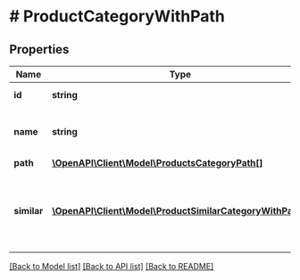 # # ProductCategoryWithPath

## Properties

Name | Type | Description | Notes
------------ | ------------- | ------------- | -------------
**id** | **string** | Category identifier. | [optional]
**name** | **string** | Category name in requested language | [optional]
**path** | [**\OpenAPI\Client\Model\ProductsCategoryPath[]**](ProductsCategoryPath.md) |  | [optional]
**similar** | [**\OpenAPI\Client\Model\ProductSimilarCategoryWithPath[]**](ProductSimilarCategoryWithPath.md) | A list of similar categories in which you can sell this product. | [optional]

[[Back to Model list]](../../README.md#models) [[Back to API list]](../../README.md#endpoints) [[Back to README]](../../README.md)
